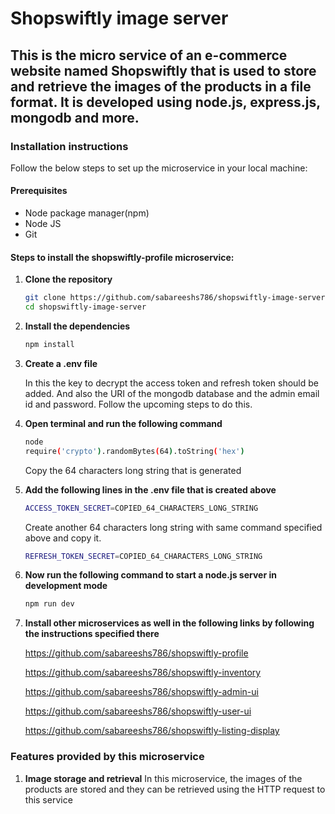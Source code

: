 # Shopswiftly image server
## This is the micro service of an e-commerce website named Shopswiftly that is used to store and retrieve the images of the products in a file format. It is developed using node.js, express.js, mongodb and more.

### Installation instructions

Follow the below steps to set up the microservice in your local machine:

#### Prerequisites
- Node package manager(npm)
- Node JS
- Git

#### Steps to install the shopswiftly-profile microservice:

1. **Clone the repository**
    ```bash
   git clone https://github.com/sabareeshs786/shopswiftly-image-server
   cd shopswiftly-image-server

2. **Install the dependencies**
   ```bash
   npm install

3. **Create a .env file**
   
   In this the key to decrypt the access token and refresh token should be added. And also the URI of the mongodb database and the admin email id and password. Follow the upcoming steps to do this.
   
4. **Open terminal and run the following command**
   ```bash
   node
   require('crypto').randomBytes(64).toString('hex')
   ```
   Copy the 64 characters long string that is generated

5. **Add the following lines in the .env file that is created above**
   ```bash
   ACCESS_TOKEN_SECRET=COPIED_64_CHARACTERS_LONG_STRING
   ```
   Create another 64 characters long string with same command specified above and copy it.
   ```bash
   REFRESH_TOKEN_SECRET=COPIED_64_CHARACTERS_LONG_STRING
   ```

6. **Now run the following command to start a node.js server in development mode**
    ```bash
    npm run dev
    ```

7. **Install other microservices as well in the following links by following the instructions specified there**
    
    https://github.com/sabareeshs786/shopswiftly-profile
    
    https://github.com/sabareeshs786/shopswiftly-inventory
    
    https://github.com/sabareeshs786/shopswiftly-admin-ui
    
    https://github.com/sabareeshs786/shopswiftly-user-ui

    https://github.com/sabareeshs786/shopswiftly-listing-display


### Features provided by this microservice

1. **Image storage and retrieval**
   In this microservice, the images of the products are stored and they can be retrieved using the HTTP request to this service

